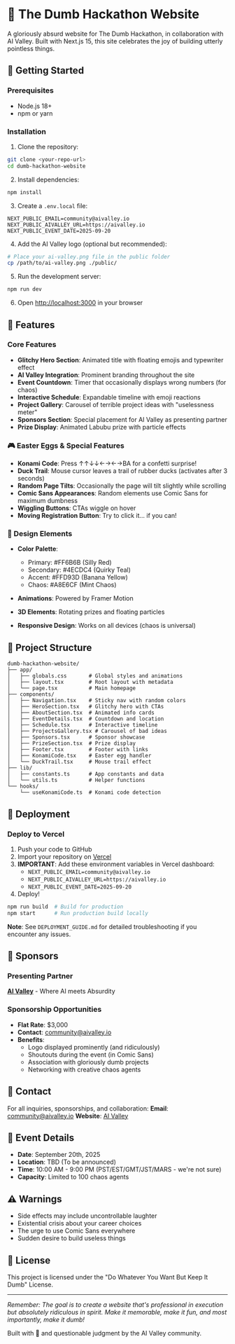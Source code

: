 # 🤪 The Dumb Hackathon Website

A gloriously absurd website for The Dumb Hackathon, in collaboration with AI Valley. Built with Next.js 15, this site celebrates the joy of building utterly pointless things.

## 🚀 Getting Started

### Prerequisites

- Node.js 18+ 
- npm or yarn

### Installation

1. Clone the repository:
```bash
git clone <your-repo-url>
cd dumb-hackathon-website
```

2. Install dependencies:
```bash
npm install
```

3. Create a `.env.local` file:
```env
NEXT_PUBLIC_EMAIL=community@aivalley.io
NEXT_PUBLIC_AIVALLEY_URL=https://aivalley.io
NEXT_PUBLIC_EVENT_DATE=2025-09-20
```

4. Add the AI Valley logo (optional but recommended):
```bash
# Place your ai-valley.png file in the public folder
cp /path/to/ai-valley.png ./public/
```

5. Run the development server:
```bash
npm run dev
```

6. Open [http://localhost:3000](http://localhost:3000) in your browser

## 🎪 Features

### Core Features
- **Glitchy Hero Section**: Animated title with floating emojis and typewriter effect
- **AI Valley Integration**: Prominent branding throughout the site
- **Event Countdown**: Timer that occasionally displays wrong numbers (for chaos)
- **Interactive Schedule**: Expandable timeline with emoji reactions
- **Project Gallery**: Carousel of terrible project ideas with "uselessness meter"
- **Sponsors Section**: Special placement for AI Valley as presenting partner
- **Prize Display**: Animated Labubu prize with particle effects

### 🎮 Easter Eggs & Special Features
- **Konami Code**: Press ↑↑↓↓←→←→BA for a confetti surprise!
- **Duck Trail**: Mouse cursor leaves a trail of rubber ducks (activates after 3 seconds)
- **Random Page Tilts**: Occasionally the page will tilt slightly while scrolling
- **Comic Sans Appearances**: Random elements use Comic Sans for maximum dumbness
- **Wiggling Buttons**: CTAs wiggle on hover
- **Moving Registration Button**: Try to click it... if you can!

### 🎨 Design Elements
- **Color Palette**:
  - Primary: #FF6B6B (Silly Red)
  - Secondary: #4ECDC4 (Quirky Teal)
  - Accent: #FFD93D (Banana Yellow)
  - Chaos: #A8E6CF (Mint Chaos)

- **Animations**: Powered by Framer Motion
- **3D Elements**: Rotating prizes and floating particles
- **Responsive Design**: Works on all devices (chaos is universal)

## 📁 Project Structure

```
dumb-hackathon-website/
├── app/
│   ├── globals.css       # Global styles and animations
│   ├── layout.tsx        # Root layout with metadata
│   └── page.tsx          # Main homepage
├── components/
│   ├── Navigation.tsx    # Sticky nav with random colors
│   ├── HeroSection.tsx   # Glitchy hero with CTAs
│   ├── AboutSection.tsx  # Animated info cards
│   ├── EventDetails.tsx  # Countdown and location
│   ├── Schedule.tsx      # Interactive timeline
│   ├── ProjectsGallery.tsx # Carousel of bad ideas
│   ├── Sponsors.tsx      # Sponsor showcase
│   ├── PrizeSection.tsx  # Prize display
│   ├── Footer.tsx        # Footer with links
│   ├── KonamiCode.tsx    # Easter egg handler
│   └── DuckTrail.tsx     # Mouse trail effect
├── lib/
│   ├── constants.ts      # App constants and data
│   └── utils.ts          # Helper functions
└── hooks/
    └── useKonamiCode.ts  # Konami code detection

```

## 🚀 Deployment

### Deploy to Vercel

1. Push your code to GitHub
2. Import your repository on [Vercel](https://vercel.com)
3. **IMPORTANT**: Add these environment variables in Vercel dashboard:
   - `NEXT_PUBLIC_EMAIL=community@aivalley.io`
   - `NEXT_PUBLIC_AIVALLEY_URL=https://aivalley.io`
   - `NEXT_PUBLIC_EVENT_DATE=2025-09-20`
4. Deploy!

```bash
npm run build  # Build for production
npm start      # Run production build locally
```

**Note**: See `DEPLOYMENT_GUIDE.md` for detailed troubleshooting if you encounter any issues.

## 🤝 Sponsors

### Presenting Partner
**[AI Valley](https://aivalley.io)** - Where AI meets Absurdity

### Sponsorship Opportunities
- **Flat Rate**: $3,000
- **Contact**: community@aivalley.io
- **Benefits**: 
  - Logo displayed prominently (and ridiculously)
  - Shoutouts during the event (in Comic Sans)
  - Association with gloriously dumb projects
  - Networking with creative chaos agents

## 📧 Contact

For all inquiries, sponsorships, and collaboration:
**Email**: community@aivalley.io
**Website**: [AI Valley](https://aivalley.io)

## 🎯 Event Details

- **Date**: September 20th, 2025
- **Location**: TBD (To be announced)
- **Time**: 10:00 AM - 9:00 PM (PST/EST/GMT/JST/MARS - we're not sure)
- **Capacity**: Limited to 100 chaos agents

## ⚠️ Warnings

- Side effects may include uncontrollable laughter
- Existential crisis about your career choices
- The urge to use Comic Sans everywhere
- Sudden desire to build useless things

## 📝 License

This project is licensed under the "Do Whatever You Want But Keep It Dumb" License.

---

*Remember: The goal is to create a website that's professional in execution but absolutely ridiculous in spirit. Make it memorable, make it fun, and most importantly, make it dumb!*

Built with 💩 and questionable judgment by the AI Valley community.
